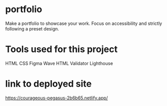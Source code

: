 # portfolio
Make a portfolio to showcase your work. Focus on accessibility and strictly following a preset design.

# Tools used for this project
HTML
CSS
Figma
Wave
HTML Validator
Lighthouse

# link to deployed site
https://courageous-pegasus-2b6b65.netlify.app/